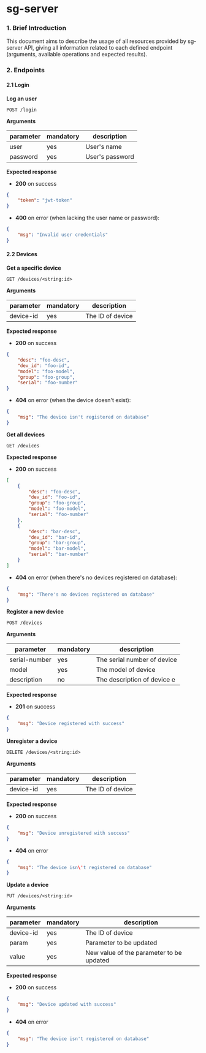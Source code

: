# sg-server

### 1. Brief Introduction

This document aims to describe the usage of all resources provided by sg-server
API, giving all information related to each defined endpoint (arguments,
available operations and expected results).

### 2. Endpoints

#### 2.1 Login

**Log an user**

`POST /login`

**Arguments**

|   parameter   | mandatory |         description         |
|---------------|-----------|-----------------------------|
|      user     |    yes    | User's name                 |
|    password   |    yes    | User's password             |

**Expected response**

- **200** on success

```json
{
    "token": "jwt-token"
}
```

- **400** on error (when lacking the user name or password):

```json
{
    "msg": "Invalid user credentials"
}
```

#### 2.2 Devices

**Get a specific device**

`GET /devices/<string:id>`

**Arguments**

|   parameter   | mandatory |           description              |
|---------------|-----------|------------------------------------|
|   device-id   |    yes    | The ID of device                   |

**Expected response**

- **200** on success

```json
{
    "desc": "foo-desc",
    "dev_id": "foo-id",
    "model": "foo-model",
    "group": "foo-group",
    "serial": "foo-number"
}
```

- **404** on error (when the device doesn't exist):

```json
{
    "msg": "The device isn't registered on database"
}
```

**Get all devices**

`GET /devices`

**Expected response**

- **200** on success

```json
[
    {
        "desc": "foo-desc",
        "dev_id": "foo-id",
        "group": "foo-group",
        "model": "foo-model",
        "serial": "foo-number"
    },
    {
        "desc": "bar-desc",
        "dev_id": "bar-id",
        "group": "bar-group",
        "model": "bar-model",
        "serial": "bar-number"
    }
]
```

- **404** on error (when there's no devices registered on database):

```json
{
    "msg": "There's no devices registered on database"
}
```

**Register a new device**

`POST /devices`

**Arguments**

|   parameter   | mandatory |           description              |
|---------------|-----------|------------------------------------|
| serial-number |    yes    | The serial number of device        |
|     model     |    yes    | The model of device                |
|  description  |    no     | The description of device e        |

**Expected response**

- **201** on success

```json
{
    "msg": "Device registered with success"
}
```

**Unregister a device**

`DELETE /devices/<string:id>`

**Arguments**

|   parameter   | mandatory |           description              |
|---------------|-----------|------------------------------------|
|   device-id   |    yes    | The ID of device                   |

**Expected response**

- **200** on success
```json
{
    "msg": "Device unregistered with success"
}
```

- **404** on error
```json
{
    "msg": "The device isn\'t registered on database"
}
```

**Update a device**

`PUT /devices/<string:id>`

**Arguments**

|  parameter  | mandatory |                   description                   |
|-------------|-----------|-------------------------------------------------|
|  device-id  |    yes    | The ID of device                                |
|    param    |    yes    | Parameter to be updated                         |
|    value    |    yes    | New value of the parameter to be updated        |

**Expected response**

- **200** on success

```json
{
    "msg": "Device updated with success"
}
```

- **404** on error

```json
{
    "msg": "The device isn't registered on database"
}
```
